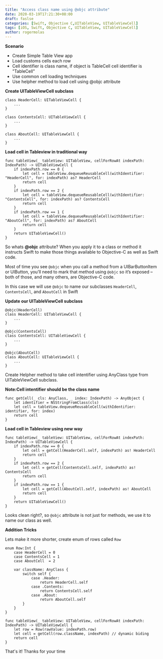 ```yaml
---
title: "Access class name using @objc attribute"
date: 2020-03-19T17:21:30+08:00
draft: faslse
categories: [Swift, Objective C,UITableView, UITableViewCell]
tags: [iOS, Swift, Objective C, UITableView, UITableViewCell]
author: rogermolas
---
```



**Scenario**
* Create Simple Table View app
* Load customs cells each row
* Cell identifier is class name, if object is TableCell cell identifier is "TableCell"
* Use common cell loading techniques
* Use helpher method to load cell using @objc attribute

**Create UITableViewCell subclass**
```
class HeaderCell: UITableViewCell {
    ...
}
```

```
class ContentsCell: UITableViewCell {
    ...
}
```

```
class AboutCell: UITableViewCell {
    ...
}
```

**Load cell in Tableview in traditional way**
```
func tableView(_ tableView: UITableView, cellForRowAt indexPath: IndexPath) -> UITableViewCell {
    if indexPath.row == 0 {
        let cell = tableView.dequeueReusableCell(withIdentifier: "HeaderCell", for: indexPath) as? HeaderCell
        return cell
    }
    if indexPath.row == 2 {
        let cell = tableView.dequeueReusableCell(withIdentifier: "ContentsCell", for: indexPath) as? ContentsCell
        return cell
    }
    if indexPath.row == 1 {
        let cell = tableView.dequeueReusableCell(withIdentifier: "AboutCell", for: indexPath) as? AboutCell
        return cell
    }
    return UITableViewCell()
}
```

So whats **@objc** attribute?
When you apply it to a class or method it instructs Swift to make those things available to Objective-C as well as Swift code.

Most of time you see `@objc` when you call a method from a UIBarButtonItem or UIButton, you’ll need to mark that method using `@objc` so it’s exposed – both of those, and many others, are Objective-C code.

In this case we will use `@objc` to name our subclasses `HeaderCell`, `ContentsCell`, and `AboutCell` in Swift

**Update our UITableViewCell subclass**
```
@objc(HeaderCell)
class HeaderCell: UITableViewCell {
    ...
}
```
```
@objc(ContentsCell)
class ContentsCell: UITableViewCell {
    ...
}
```
```
@objc(AboutCell)
class AboutCell: UITableViewCell {
    ...
}
```

Create Helpher method to take cell intentifier using AnyClass type from UITableViewCell subclass.

**Note:Cell intentifier should be the class name**

```
func getCell(_ cls: AnyClass, _ index: IndexPath) -> AnyObject {
    let identifier = NSStringFromClass(cls)
    let cell = tableView.dequeueReusableCell(withIdentifier: identifier, for: index)
    return cell
}
```

**Load cell in Tableview using new way**
```
func tableView(_ tableView: UITableView, cellForRowAt indexPath: IndexPath) -> UITableViewCell {
    if indexPath.row == 0 {
        let cell = getCell(HeaderCell.self, indexPath) as! HeaderCell
        return cell
    }
    if indexPath.row == 2 {
        let cell = getCell(ContentsCell.self, indexPath) as! ContentsCell
        return cell
    }
    if indexPath.row == 1 {
        let cell = getCell(AboutCell.self, indexPath) as! AboutCell
        return cell
    }
    return UITableViewCell()
}
```
Looks clean right?, so `@objc` attribute is not just for methods, we use it to name our class as well.

**Addition Tricks**

Lets make it more shorter, create enum of rows called `Row`

```
enum Row:Int {
    case HeaderCell = 0
    case ContentsCell = 1
    case AboutCell  = 2
    
    var className: AnyClass {
        switch self {
            case .Header:
                return HeaderCell.self
            case .Contents:
                return ContentsCell.self
            case .About:
                return AboutCell.self
        }
    }
}
```
```
func tableView(_ tableView: UITableView, cellForRowAt indexPath: IndexPath) -> UITableViewCell {
    let row = Row(rawValue: indexPath.row)
    let cell = getCell(row.className, indexPath) // dynamic biding
    return cell
}
```

That's it!
Thanks for your time
